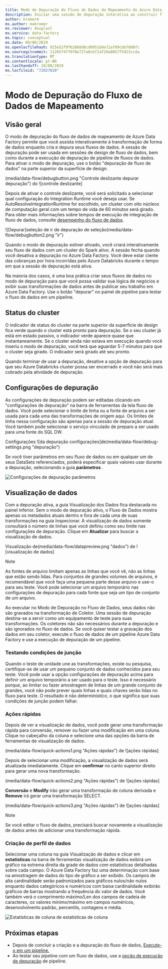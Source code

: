 ```yaml
---
title: Modo de Depuração do Fluxo de Dados do Mapeamento do Azure Data Factory
description: Iniciar uma sessão de depuração interativa ao construir fluxos de dados
author: kromerm
ms.author: makromer
ms.reviewer: douglasl
ms.service: data-factory
ms.topic: conceptual
ms.date: 09/06/2019
ms.openlocfilehash: 925e52f9f62860d8cd0951b9e72af09cbb7800fc
ms.sourcegitcommit: 11265f4ff9f8e727a0cbf2af20a8057f5923ccda
ms.translationtype: MT
ms.contentlocale: pt-BR
ms.lasthandoff: 10/08/2019
ms.locfileid: "72027810"
---
```

# <a name="mapping-data-flow-debug-mode"></a>Modo de Depuração do Fluxo de Dados de Mapeamento



## <a name="overview"></a>Visão geral

O modo de depuração do fluxo de dados de mapeamento de Azure Data Factory permite que você assista interativamente à transformação de forma de dados enquanto cria e depura seus fluxos de dados. A sessão de depuração pode ser usada em sessões de design de fluxo de dados, bem como durante a execução de depuração de pipeline de fluxos de dados. Para ativar o modo de depuração, use o botão "depuração de fluxo de dados" na parte superior da superfície de design.

(media/data-flow/debugbutton.png "Controle deslizante depurar depuração") do ![controle deslizante]

Depois de ativar o controle deslizante, você será solicitado a selecionar qual configuração do Integration Runtime você deseja usar. Se AutoResolveIntegrationRuntime for escolhido, um cluster com oito núcleos de computação geral com um tempo de vida de 60 minutos será girado. Para obter mais informações sobre tempos de execução de integração de fluxo de dados, consulte [desempenho do fluxo de dados](concepts-data-flow-performance.md#increasing-compute-size-in-azure-integration-runtime).

![Depurar]seleção de ir de depuração de seleção(media/data-flow/debugbutton2.png "ir")

Quando o modo de depuração estiver ativado, você criará interativamente seu fluxo de dados com um cluster do Spark ativo. A sessão fecha quando você desativa a depuração no Azure Data Factory. Você deve estar ciente das cobranças por hora incorridas pelo Azure Databricks durante o tempo em que a sessão de depuração está ativa.

Na maioria dos casos, é uma boa prática criar seus fluxos de dados no modo de depuração para que você possa validar sua lógica de negócios e exibir suas transformações de dados antes de publicar seu trabalho em Azure Data Factory. Use o botão "depurar" no painel de pipeline para testar o fluxo de dados em um pipeline.

## <a name="cluster-status"></a>Status do cluster

O indicador de status do cluster na parte superior da superfície de design fica verde quando o cluster está pronto para depuração. Se o seu cluster já está em estado passivo, o indicador verde aparece quase que instantaneamente. Se o cluster ainda não estava em execução quando você inseriu o modo de depuração, você terá que aguardar 5-7 minutos para que o cluster seja girado. O indicador será girado até seu pronto.

Quando terminar de usar a depuração, desative a opção de depuração para que seu Azure Databricks cluster possa ser encerrado e você não será mais cobrado pela atividade de depuração.

## <a name="debug-settings"></a>Configurações de depuração

As configurações de depuração podem ser editadas clicando em "configurações de depuração" na barra de ferramentas da tela fluxo de dados. Você pode selecionar o limite de linha ou a fonte de arquivo a ser usada para cada uma das transformações de origem aqui. Os limites de linha nessa configuração são apenas para a sessão de depuração atual. Você também pode selecionar o serviço vinculado de preparo a ser usado para uma fonte do SQL DW. 

Configurações ![da depuração configurações]de(media/data-flow/debug-settings.png "depuração")

Se você tiver parâmetros em seu fluxo de dados ou em qualquer um de seus DataSets referenciados, poderá especificar quais valores usar durante a depuração, selecionando a guia **parâmetros** .

![Configurações de depuração parâmetros](media/data-flow/debug-settings2.png "configurações de depuração parâmetros")

## <a name="data-preview"></a>Visualização de dados

Com a depuração ativa, a guia Visualização dos Dados fica destacada no painel inferior. Sem o modo de depuração ativo, o Fluxo de Dados mostra apenas os metadados atuais dentro e fora de cada uma de suas transformações na guia Inspecionar. A visualização de dados somente consultará o número de linhas que você definiu como seu limite nas configurações de depuração. Clique em **Atualizar** para buscar a visualização de dados.

Visualização de(media/data-flow/datapreview.png "dados") de ![visualização de dados]

> [!NOTE]
> As fontes de arquivo limitam apenas as linhas que você vê, não as linhas que estão sendo lidas. Para conjuntos de grandes volumes de arquivos, é recomendável que você faça uma pequena parte desse arquivo e use-o para seu teste. Você pode selecionar um arquivo temporário nas configurações de depuração para cada fonte que seja um tipo de conjunto de um arquivo.

Ao executar no Modo de Depuração no Fluxo de Dados, seus dados não são gravados na transformação de Coletor. Uma sessão de depuração destina-se a servir como um equipamento de teste para suas transformações. Os coletores não são necessários durante a depuração e são ignorados no fluxo de dados. Se você quiser testar a gravação dos dados em seu coletor, execute o fluxo de dados de um pipeline Azure Data Factory e use a execução de depuração de um pipeline.

### <a name="testing-join-conditions"></a>Testando condições de junção

Quando o teste de unidade une as transformações, existe ou pesquisa, certifique-se de usar um pequeno conjunto de dados conhecidos para seu teste. Você pode usar a opção configurações de depuração acima para definir um arquivo temporário a ser usado para o teste. Isso é necessário porque, ao limitar ou fazer amostragem de linhas de um grande conjunto de grandes, você não pode prever quais linhas e quais chaves serão lidas no fluxo para teste. O resultado é não determinístico, o que significa que suas condições de junção podem falhar.

### <a name="quick-actions"></a>Ações rápidas

Depois de ver a visualização de dados, você pode gerar uma transformação rápida para conversão, remover ou fazer uma modificação em uma coluna. Clique no cabeçalho da coluna e selecione uma das opções da barra de ferramentas de visualização de dados.

(media/data-flow/quick-actions1.png "Ações rápidas") de ![ações rápidas]

Depois de selecionar uma modificação, a visualização de dados será atualizada imediatamente. Clique em **confirmar** no canto superior direito para gerar uma nova transformação.

(media/data-flow/quick-actions2.png "Ações rápidas") de ![ações rápidas]

**Conversão** e **Modify** irão gerar uma transformação de coluna derivada e **Remove** irá gerar uma transformação SELECT.

(media/data-flow/quick-actions3.png "Ações rápidas") de ![ações rápidas]

> [!NOTE]
> Se você editar o fluxo de dados, precisará buscar novamente a visualização de dados antes de adicionar uma transformação rápida.

### <a name="data-profiling"></a>Criação de perfil de dados

Selecionar uma coluna na guia Visualização de dados e clicar em **estatísticas** na barra de ferramentas visualização de dados exibirá um gráfico na extrema direita da grade de dados com estatísticas detalhadas sobre cada campo. O Azure Data Factory faz uma determinação com base na amostragem de dados do tipo de gráfico a ser exibido. Os campos de alta cardinalidade serão padronizados para gráficos nulos/não nulos enquanto dados categóricos e numéricos com baixa cardinalidade exibirão gráficos de barras mostrando a frequência do valor de dados. Você também verá o comprimento máximo/Len dos campos de cadeia de caracteres, os valores mínimo/máximo em campos numéricos, desenvolvimento padrão, percentils, contagens e média.

![](media/data-flow/stats.png "Estatísticas de coluna") de estatísticas de coluna

## <a name="next-steps"></a>Próximas etapas

* Depois de concluir a criação e a depuração do fluxo de dados, [Execute-o em um pipeline.](control-flow-execute-data-flow-activity.md)
* Ao testar seu pipeline com um fluxo de dados, use a [opção de execução de depuração](iterative-development-debugging.md) de pipeline.
